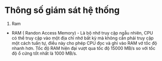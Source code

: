 # Thông số giám sát hệ thống



1. Ram

- RAM ( Randon Access Memory) - Là bộ nhớ truy cập ngẫu nhiên, CPU có thể truy cập vào một địa chỉ nhớ bất kỳ mà không cần phải truy cập một cách tuần tự, điều này cho phép CPU đọc và ghi vào RAM vớ tốc độ nhanh hơn. Tốc độ RAM hiện đại vượt qua tốc độ 15000 MB/s so với tốc độ ổ cứng tốt nhất là 1000 MB/s.

